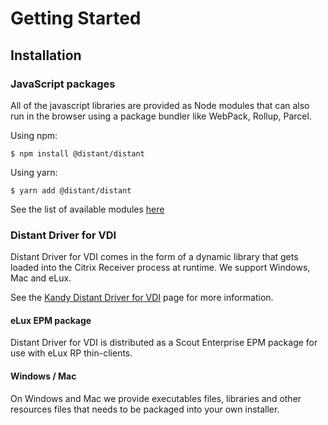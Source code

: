 # Getting Started

## Installation

### JavaScript packages

All of the javascript libraries are provided as Node modules that can also run in the browser using a package bundler like WebPack, Rollup, Parcel.

Using npm:

```shell
$ npm install @distant/distant
```

Using yarn:

```shell
$ yarn add @distant/distant
```

See the list of available modules [here](./modules.md)

### Distant Driver for VDI

Distant Driver for VDI comes in the form of a dynamic library that gets loaded into the Citrix Receiver process at runtime. We support Windows, Mac and eLux.

See the [Kandy Distant Driver for VDI](https://github.com/Kandy-IO/kandy-distant-vdi/) page for more information.

#### eLux EPM package

Distant Driver for VDI is distributed as a Scout Enterprise EPM package for use with eLux RP thin-clients.

#### Windows / Mac

 On Windows and Mac we provide executables files, libraries and other resources files that needs to be packaged into your own installer.